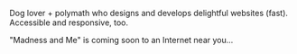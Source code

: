 Dog lover + polymath who designs and develops delightful websites (fast). Accessible and responsive, too. 

"Madness and Me" is coming soon to an Internet near you...
